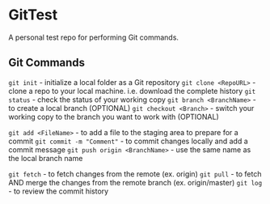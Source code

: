 # GitTest
A personal test repo for performing Git commands.

## Git Commands
`git init` - initialize a local folder as a Git repository
`git clone <RepoURL>` - clone a repo to your local machine. i.e. download the complete history
`git status` - check the status of your working copy
`git branch <BranchName>` - to create a local branch (OPTIONAL)
`git checkout <Branch>` - switch your working copy to the branch you want to work with (OPTIONAL)

`git add <FileName>` - to add a file to the staging area to prepare for a commit
`git commit -m "Comment"` - to commit changes locally and add a commit message
`git push origin <BranchName>` - use the same name as the local branch name

`git fetch` - to fetch changes from the remote (ex. origin)
`git pull` - to fetch AND merge the changes from the remote branch (ex. origin/master)
`git log` - to review the commit history
